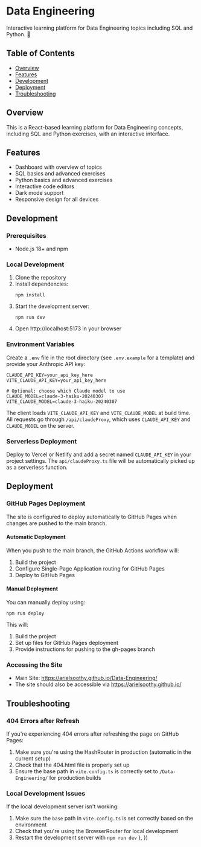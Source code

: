 # Data Engineering

Interactive learning platform for Data Engineering topics including SQL and Python. 🚀

## Table of Contents

- [Overview](#overview)
- [Features](#features)
- [Development](#development)
- [Deployment](#deployment)
- [Troubleshooting](#troubleshooting)

## Overview

This is a React-based learning platform for Data Engineering concepts, including SQL and Python exercises, with an interactive interface.

## Features

- Dashboard with overview of topics
- SQL basics and advanced exercises
- Python basics and advanced exercises
- Interactive code editors
- Dark mode support
- Responsive design for all devices

## Development

### Prerequisites

- Node.js 18+ and npm

### Local Development

1. Clone the repository
2. Install dependencies:
   ```
   npm install
   ```
3. Start the development server:
   ```
   npm run dev
   ```
4. Open http://localhost:5173 in your browser

### Environment Variables

Create a `.env` file in the root directory (see `.env.example` for a template) and provide your Anthropic API key:

```
CLAUDE_API_KEY=your_api_key_here
VITE_CLAUDE_API_KEY=your_api_key_here

# Optional: choose which Claude model to use
CLAUDE_MODEL=claude-3-haiku-20240307
VITE_CLAUDE_MODEL=claude-3-haiku-20240307
```

The client loads `VITE_CLAUDE_API_KEY` and `VITE_CLAUDE_MODEL` at build time. All requests go through `/api/claudeProxy`, which uses `CLAUDE_API_KEY` and `CLAUDE_MODEL` on the server.

### Serverless Deployment

Deploy to Vercel or Netlify and add a secret named `CLAUDE_API_KEY` in your project settings. The `api/claudeProxy.ts` file will be automatically picked up as a serverless function.

## Deployment

### GitHub Pages Deployment

The site is configured to deploy automatically to GitHub Pages when changes are pushed to the main branch.

#### Automatic Deployment

When you push to the main branch, the GitHub Actions workflow will:
1. Build the project
2. Configure Single-Page Application routing for GitHub Pages
3. Deploy to GitHub Pages

#### Manual Deployment

You can manually deploy using:

```
npm run deploy
```

This will:
1. Build the project
2. Set up files for GitHub Pages deployment
3. Provide instructions for pushing to the gh-pages branch

### Accessing the Site

- Main Site: https://arielsoothy.github.io/Data-Engineering/
- The site should also be accessible via https://arielsoothy.github.io/

## Troubleshooting

### 404 Errors after Refresh

If you're experiencing 404 errors after refreshing the page on GitHub Pages:

1. Make sure you're using the HashRouter in production (automatic in the current setup)
2. Check that the 404.html file is properly set up
3. Ensure the base path in `vite.config.ts` is correctly set to `/Data-Engineering/` for production builds

### Local Development Issues

If the local development server isn't working:

1. Make sure the `base` path in `vite.config.ts` is set correctly based on the environment
2. Check that you're using the BrowserRouter for local development
3. Restart the development server with `npm run dev`
  },
})
```

